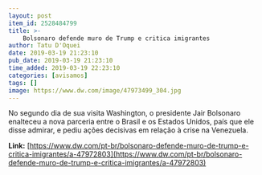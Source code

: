 ```yaml
---
layout: post
item_id: 2528484799
title: >-
    Bolsonaro defende muro de Trump e critica imigrantes
author: Tatu D'Oquei
date: 2019-03-19 21:23:10
pub_date: 2019-03-19 21:23:10
time_added: 2019-03-19 22:23:10
categories: [avisamos]
tags: []
image: https://www.dw.com/image/47973499_304.jpg
---
```


No segundo dia de sua visita Washington, o presidente Jair Bolsonaro enalteceu a nova parceria entre o Brasil e os Estados Unidos, país que ele disse admirar, e pediu ações decisivas em relação à crise na Venezuela.

**Link:** [https://www.dw.com/pt-br/bolsonaro-defende-muro-de-trump-e-critica-imigrantes/a-47972803](https://www.dw.com/pt-br/bolsonaro-defende-muro-de-trump-e-critica-imigrantes/a-47972803)

